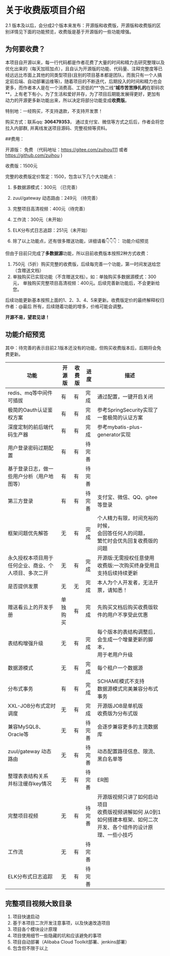 # 关于收费版项目介绍

2.1 版本及以后，会分成2个版本来发布：开源版和收费版，开源版和收费版的区别详情见下面的功能预览，收费版是基于开源版的一些功能增强。



## 为何要收费？

本项目自开源以来，每一行代码都是作者花费了大量的时间和精力去研究整理以及优化出来的（每天加班加点），且自认为开源版的功能、代码量、注释完整度等已经远远比市面上其他的同类型项目(且别的项目基本都是团队，而我只有一个人搞定前后端、自动部署运维等)，随着项目的不断迭代，后期投入的时间和精力也会更多，而作者本人是在一个消费高、工资低的**“伪二线”**城市苦苦挣扎的**在职码农**，上有老下有小，为了生活和爱好并存，为了项目后期能发展得更好，更加有动力的开源更多新功能出来，所以决定将部分功能变成**收费版**。



特别地：一经购买，不支持退款，不支持开发票！

购买方式：联系qq:  **306479353**， 通过支付宝、微信等方式之后后，作者会将您拉入内部群, 并离线发送项目源码、完整视频等资料。

##费用：

开源版： 免费  （代码地址：https://gitee.com/zuihou111 或者 https://github.com/zuihou )

收费版：1500元  

完整的收费版定价暂定：1500，包含以下几个大功能点：

1. 多数据源模式：300元    （已完善）

2. zuul/gateway 动态路由：249元  （待完善）

3. 完整项目高清视频：400元（待完善）

4. 工作流：300元（未开始）

5. ELK分布式日志追踪：251元（未开始）
6. 除了以上功能点，还有很多赠送功能，详细请看👇👇👇： 功能介绍预览

但由于目前只完成了**多数据源**功能，所以目前收费版本按照2种方式收费：

1. 750元（5折）购买完整的收费版，后续每完善一个功能，第一时间发送给您（含赠送文档）
2. 单独购买已实现功能（不含赠送文档）。如：单独购买多数据源模式：300元， 单独购买完整项目高清视频：400元。后续完善新功能后，不会更新给您。

后续功能更新基本按照上面的1、2、3、4、5来更新。收费版定价的最终解释权归作者：@最后 所有，后续随着功能的增多，价格可能会调整。



**开源不易，望君见谅！**

## 功能介绍预览

其中：待完善的表示目前2.1版本还没有的功能，但购买收费版本后，后期将会免费更新。


| 功能 | 开源版 | 收费版 | 进度 | 描述 |
|---|---|---|---|---|
| redis、mq等中间件可插拔 | 有 | 有 | 完成 | 通过配置，一键开启关闭 |
| 极简的Oauth认证鉴权方案 | 有 | 有 | 完成 | 参考SpringSecurity实现了一套极简的认证方案 |
| 深度定制的前后端代码生产器 | 有 | 有 | 完成 | 参考mybatis-plus-generator实现 |
| 用户登录密码过期配置 | 有 | 有 | 待完善 |  |
| 基于登录日志，做一些用户分析（用户地图等） | 有 | 有 | 待完善 |  |
| 第三方登录 | 有 | 有 | 待完善 | 支付宝、微信、QQ、gitee等登录 |
| 框架问题优先解答 | 无 | 有 | 完成 | 个人精力有限，时间充裕的时候，<br />会回答任何人的问题，<br />繁忙时会优先回复收费版的问题 |
| 永久授权本项目用于任何企业、商业、个人项目、多次二开 | 无 | 有 | 完成 | 开源版:无需授权任意使用<br />收费版:一次购买终身受用且支持后续持续更新 |
| 是否提供发票 | 无 | 无 | 完成 | 本人为个人开发者，无法开票，请知悉！ |
| 赠送看云上的开发手册 | 单独购买 | 有 | 完成 | 先购买文档后购买收费版软件的用户不享受此优惠 |
| 表结构增强升级 | 无 | 有 | 完成 | 每个版本的表结构调整后，<br />会生成一个增量更新的脚本，<br />用于老用户升级 |
| 数据源模式 | 无 | 有 | 完成 | 每个租户一个数据源 |
| 分布式事务 | 有 | 有 | 完成 | SCHAME模式不支持<br />数据源模式完美兼容分布式事务 |
| XXL-JOB分布式定时调度 | 无 | 有 | 完成 | 开源版JOB是单机版<br />收费版为分布式版 |
| 兼容MySQL8、Oracle等 | 无 | 有 | 待完善 | 会逐步兼容更多的主流数据库 |
| zuul/gateway 动态路由 | 无 | 有 | 待完善 | 动态配置路径信息、限流、黑白名单等 |
| 整理表表结构关系<br />并标注缓存key情况 | 无 | 有 | 待完善 | ER图 |
| 完整项目视频 | 无 | 有 | 待完善 | 开源版视频只讲了如何启动项目<br />收费版视频讲解如何 从0到1如何搭建本框架、如何二次开发、各个组件的设计原理、一些小技巧 |
| 工作流 | 无 | 有 | 待完善 |  |
| ELK分布式日志追踪 | 无 | 有 | 待完善 |  |



## 完整项目视频大致目录

1. 项目快速启动
2. 基于本项目二次开发注意事项，以及快速改造项目
3. 项目各个模块设计原理
4. 项目使用细节一些隐藏的坑和应该避免的事项
5. 项目自动部署（Alibaba Cloud Toolkit部署、jenkins部署）
6. 包含但不限于以上
